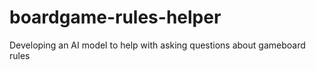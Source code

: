# boardgame-rules-helper
Developing an AI model to help with asking questions about gameboard rules
